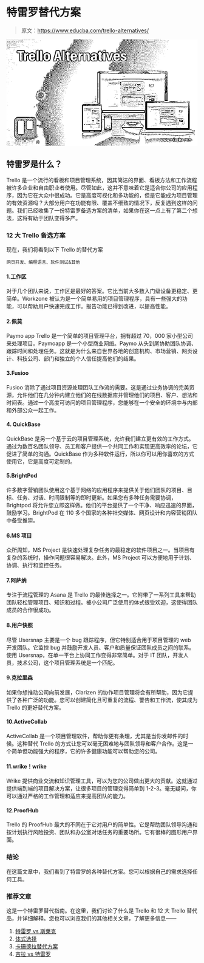 # 特雷罗替代方案

> 原文：<https://www.educba.com/trello-alternatives/>

![Trello Alternatives](img/c34c60e38020d6d0e032dc887507265c.png)



## 特雷罗是什么？

Trello 是一个流行的看板和项目管理系统，因其简洁的界面、看板方法和工作流程被许多企业和自由职业者使用。尽管如此，这并不意味着它是适合你公司的应用程序，因为它在大众中很成功。它是高度可视化和多功能的，但是它能成为项目管理的有效资源吗？大部分用户在功能有限、覆盖不细致的情况下，反复遇到这样的问题。我们已经收集了一份特雷罗备选方案的清单，如果你在这一点上有了第二个想法，这将有助于团队变得多产。

### 12 大 Trello 备选方案

现在，我们将看到以下 Trello 的替代方案

<small>网页开发、编程语言、软件测试&其他</small>

#### 1.工作区

对于几个团队来说，工作区是最好的答案。它比当前大多数入门级设备更稳定、更简单。Workzone 被认为是一个简单易用的项目管理程序，具有一些强大的功能，可以帮助用户快速完成工作。报告功能已得到改进，以提高性能。

#### 2.佩莫

Paymo app Trello 是一个简单的项目管理平台，拥有超过 70，000 家小型公司来处理项目。Paymoapp 是一个小型商业网络。Paymo 从头到尾协助团队协调、跟踪时间和处理任务。这就是为什么来自世界各地的创意机构、市场营销、网页设计、科技公司、部门和独立的个人信任提高他们的结果。

#### 3.Fusioo

Fusioo 消除了通过项目资源处理团队工作流的需要。这是通过业务协调的完美资源，允许他们在几分钟内建立他们的在线数据库并管理他们的项目、客户、想法和时间表。通过一个高度可访问的项目管理程序，您能够在一个安全的环境中与内部和外部公众一起工作。

#### 4\. QuickBase

QuickBase 是另一个基于云的项目管理系统，允许我们建立更有效的工作方式。通过为数百名团队领导、员工和客户提供一个共同工作和实现更高效率的论坛，它促进了简单的沟通。QuickBase 作为多种软件运行，所以你可以用你喜欢的方式使用它，它是高度可定制的。

#### 5.BrightPod

许多数字营销团队使用这个基于网络的应用程序来提供关于他们团队的项目、目标、任务、对话、时间限制等的即时更新。如果您有多种任务需要协调，Brightpod 将允许您立即这样做。他们的平台提供了一个干净、响应迅速的界面，鼓励学习。BrightPod 在 110 多个国家的各种社交媒体、网页设计和内容营销团队中备受推崇。

#### 6.MS 项目

众所周知，MS Project 是快速处理复杂任务的最稳定的软件项目之一。当项目有复杂的系统时，操作问题很容易解决。此外，MS Project 可以方便地用于计划、协调、执行和监控任务。

#### 7.阿萨纳

专注于流程管理的 Asana 是 Trello 的最佳选择之一。它附带了一系列工具来帮助团队轻松管理项目、知识和过程。被小公司广泛使用的体式很受欢迎，这使得团队成员的合作很成功。

#### 8.用户快照

尽管 Usersnap 主要是一个 bug 跟踪程序，但它特别适合用于项目管理的 web 开发团队。它监控 bug 并鼓励开发人员、客户和质量保证团队成员之间的联系。使用 Usersnap，在单一平台上协同工作变得非常简单。对于 IT 团队，开发人员，技术公司，这个项目管理系统是一个匹配。

#### 9.克拉里森

如果你想推动公司向前发展，Clarizen 的协作项目管理将会有所帮助，因为它提供了各种广泛的功能。您可以创建简化且可重复的流程、警告和工作流，使其成为 Trello 的更好替代方案。

#### 10.ActiveCollab

ActiveCollab 是一个项目管理软件，帮助你更有条理，尤其是当你发邮件的时候。这种替代 Trello 的方式让您可以毫无困难地与团队领导和客户合作。这是一个简单但功能强大的程序，它的许多健康功能可以帮助您的公司。

#### 11.wrike！wrike

Wrike 提供商业交流和知识管理工具，可以为您的公司做出更大的贡献。这就通过提供端到端的项目解决方案，让很多项目的管理变得简单到 1-2-3。毫无疑问，你可以通过严格的工作管理和适应来提高团队的能力。

#### 12.ProofHub

Trello 的 ProofHub 最大的不同在于它对用户的简单性。它是帮助团队领导沟通和按计划执行风险投资、团队和办公室对话任务的重要场所。它有很棒的图形用户界面。

### 结论

在这篇文章中，我们看到了特雷罗的各种替代方案。您可以根据自己的需求选择任何工具。

### 推荐文章

这是一个特雷罗替代指南。在这里，我们讨论了什么是 Trello 和 12 大 Trello 替代品，并详细解释。您也可以浏览我们的其他相关文章，了解更多信息——

1.  [特雷罗 vs 斯莱克](https://www.educba.com/trello-vs-slack/)
2.  [体式选择](https://www.educba.com/asana-alternatives/)
3.  [卡珊德拉替代方案](https://www.educba.com/cassandra-alternative/)
4.  [吉拉 vs 特雷罗](https://www.educba.com/jira-vs-trello/)





